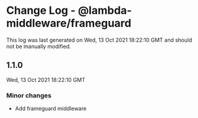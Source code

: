 # Change Log - @lambda-middleware/frameguard

This log was last generated on Wed, 13 Oct 2021 18:22:10 GMT and should not be manually modified.

## 1.1.0
Wed, 13 Oct 2021 18:22:10 GMT

### Minor changes

- Add frameguard middleware

